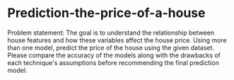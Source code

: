 # Prediction-the-price-of-a-house
Problem statement: 
The goal is to understand the relationship between house features and how these variables affect the house price.
Using more than one model, predict the price of the house using the given dataset. Please compare the
accuracy of the models along with the drawbacks of each technique's assumptions before recommending
the final prediction model.
